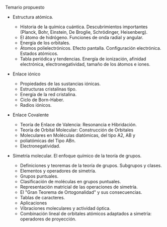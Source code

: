 Temario propuesto

+ Estructura atómica.
    * Historia de la química cuántica. Descubrimientos importantes (Planck, Bohr, Einstein, De Broglie, Schrödinger, Heisenberg).
    * El átomo de hidrógeno. Funciones de onda radial y angular.
    * Energía de los orbitales.
    * Átomos polielectrónicos. Efecto pantalla. Configuración electrónica. Estados atómicos.
    * Tabla periódica y tendencias. Energía de ionización, afinidad electrónica, electronegatividad, tamaño de los átomos e iones.

+ Enlace iónico
    * Propiedades de las sustancias iónicas.
    * Estructuras cristalinas tipo.
    * Energía de la red cristalina.
    * Ciclo de Born-Haber.
    * Radios iónicos.

+ Enlace Covalente
    * Teoría de Enlace de Valencia: Resonancia e Hibridación.
    * Teoría de Orbital Molecular: Construcción de Orbitales
    * Moleculares en Moléculas diatómicas, del tipo A2, AB y
    * poliatómicas del Tipo ABn.
    * Electronegatividad.

+ Simetría molecular. El enfoque químico de la teoría de grupos.
    * Definiciones y teoremas de la teoría de grupos. Subgrupos y clases.
    * Elementos y operadores de simetría.
    * Grupos puntuales.
    * Clasificación de moléculas en grupos puntuales.
    * Representación matricial de las operaciones de simetría.
    * El "Gran Teorema de Ortogonalidad" y sus consecuencias.
    * Tablas de caracteres.
    * Aplicaciones
    * Vibraciones moleculares y actividad óptica.
    * Combinación lineal de orbitales atómicos adaptados a simetría: operadores de proyección.
